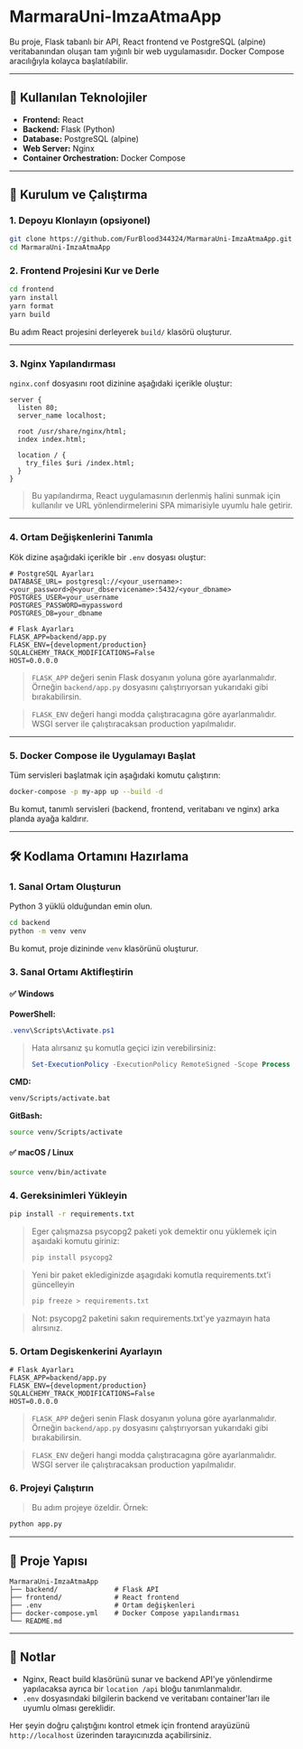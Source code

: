 # MarmaraUni-ImzaAtmaApp

Bu proje, Flask tabanlı bir API, React frontend ve PostgreSQL (alpine) veritabanından oluşan tam yığınlı bir web uygulamasıdır. Docker Compose aracılığıyla kolayca başlatılabilir.

---

## 🔧 Kullanılan Teknolojiler

- **Frontend:** React
- **Backend:** Flask (Python)
- **Database:** PostgreSQL (alpine)
- **Web Server:** Nginx
- **Container Orchestration:** Docker Compose

---

## 🚀 Kurulum ve Çalıştırma

### 1. Depoyu Klonlayın (opsiyonel)

```bash
git clone https://github.com/FurBlood344324/MarmaraUni-ImzaAtmaApp.git
cd MarmaraUni-ImzaAtmaApp
```

### 2. Frontend Projesini Kur ve Derle

```bash
cd frontend
yarn install
yarn format
yarn build
```

Bu adım React projesini derleyerek `build/` klasörü oluşturur.

---

### 3. Nginx Yapılandırması

`nginx.conf` dosyasını root dizinine aşağıdaki içerikle oluştur:

```nginx
server {
  listen 80;
  server_name localhost;

  root /usr/share/nginx/html;
  index index.html;

  location / {
    try_files $uri /index.html;
  }
}
```

> Bu yapılandırma, React uygulamasının derlenmiş halini sunmak için kullanılır ve URL yönlendirmelerini SPA mimarisiyle uyumlu hale getirir.

---

### 4. Ortam Değişkenlerini Tanımla

Kök dizine aşağıdaki içerikle bir `.env` dosyası oluştur:

```env
# PostgreSQL Ayarları
DATABASE_URL= postgresql://<your_username>:<your_password>@<your_dbservicename>:5432/<your_dbname>
POSTGRES_USER=your_username
POSTGRES_PASSWORD=mypassword
POSTGRES_DB=your_dbname

# Flask Ayarları
FLASK_APP=backend/app.py
FLASK_ENV={development/production}
SQLALCHEMY_TRACK_MODIFICATIONS=False
HOST=0.0.0.0
```

> `FLASK_APP` değeri senin Flask dosyanın yoluna göre ayarlanmalıdır. Örneğin `backend/app.py` dosyasını çalıştırıyorsan yukarıdaki gibi bırakabilirsin.

> `FLASK_ENV` değeri hangi modda çalıştıracagına göre ayarlanmalıdır. WSGI server ile çalıştıracaksan production yapılmalıdır.

---

### 5. Docker Compose ile Uygulamayı Başlat

Tüm servisleri başlatmak için aşağıdaki komutu çalıştırın:

```bash
docker-compose -p my-app up --build -d
```

Bu komut, tanımlı servisleri (backend, frontend, veritabanı ve nginx) arka planda ayağa kaldırır.

---

## 🛠️ Kodlama Ortamını Hazırlama

### 1. Sanal Ortam Oluşturun

Python 3 yüklü olduğundan emin olun.

```bash
cd backend
python -m venv venv
```

Bu komut, proje dizininde `venv` klasörünü oluşturur.

### 3. Sanal Ortamı Aktifleştirin

#### ✅ Windows

**PowerShell:**

```powershell
.venv\Scripts\Activate.ps1
```

> Hata alırsanız şu komutla geçici izin verebilirsiniz:
>
> ```powershell
> Set-ExecutionPolicy -ExecutionPolicy RemoteSigned -Scope Process
> ```

**CMD:**

```cmd
venv/Scripts/activate.bat
```

**GitBash:**

```bash
source venv/Scripts/activate
```

#### ✅ macOS / Linux

```bash
source venv/bin/activate
```

### 4. Gereksinimleri Yükleyin

```bash
pip install -r requirements.txt
```
> Eger çalışmazsa psycopg2 paketi yok demektir onu yüklemek için aşaıdaki komutu giriniz:
>
>```bash
>pip install psycopg2
>```

> Yeni bir paket eklediginizde aşagıdaki komutla requirements.txt'i güncelleyin 
>
>```bash
>pip freeze > requirements.txt
>```

> Not: psycopg2 paketini sakın requirements.txt'ye yazmayın hata alırsınız.

### 5. Ortam Degiskenkerini Ayarlayın

```env
# Flask Ayarları
FLASK_APP=backend/app.py
FLASK_ENV={development/production}
SQLALCHEMY_TRACK_MODIFICATIONS=False
HOST=0.0.0.0
```

> `FLASK_APP` değeri senin Flask dosyanın yoluna göre ayarlanmalıdır. Örneğin `backend/app.py` dosyasını çalıştırıyorsan yukarıdaki gibi bırakabilirsin.

> `FLASK_ENV` değeri hangi modda çalıştıracagına göre ayarlanmalıdır. WSGI server ile çalıştıracaksan production yapılmalıdır.


### 6. Projeyi Çalıştırın

> Bu adım projeye özeldir. Örnek:

```bash
python app.py
```

---

## 📁 Proje Yapısı

```plaintext
MarmaraUni-ImzaAtmaApp
├── backend/              # Flask API
├── frontend/             # React frontend
├── .env                  # Ortam değişkenleri
├── docker-compose.yml    # Docker Compose yapılandırması
└── README.md
```

---

## 📌 Notlar

- Nginx, React build klasörünü sunar ve backend API'ye yönlendirme yapılacaksa ayrıca bir `location /api` bloğu tanımlanmalıdır.
- `.env` dosyasındaki bilgilerin backend ve veritabanı container'ları ile uyumlu olması gereklidir.

Her şeyin doğru çalıştığını kontrol etmek için frontend arayüzünü `http://localhost` üzerinden tarayıcınızda açabilirsiniz.
